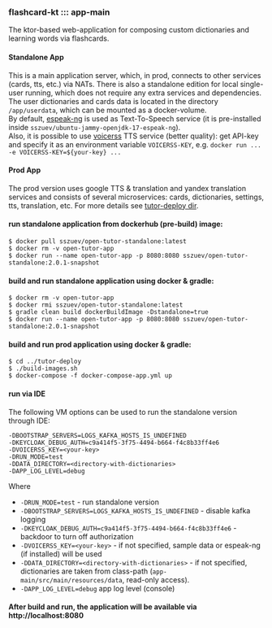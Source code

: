 ### flashcard-kt ::: app-main

The ktor-based web-application for composing custom dictionaries and learning words via flashcards.

#### Standalone App

This is a main application server, which, in prod, connects to other services (cards, tts, etc.) via NATs.
There is also a standalone edition for local single-user running,
which does not require any extra services and dependencies.         
The user dictionaries and cards data is located in the directory `/app/userdata`,
which can be mounted as a docker-volume.           
By default, [espeak-ng](https://github.com/espeak-ng/espeak-ng) is used as Text-To-Speech service
(it is pre-installed inside `sszuev/ubuntu-jammy-openjdk-17-espeak-ng`).        
Also, it is possible to use [voicerss](https://www.voicerss.org/api/) TTS service (better quality):
get API-key and specify it as an environment variable `VOICERSS-KEY`,
e.g. `docker run ... -e VOICERSS-KEY=${your-key} ...`

#### Prod App

The prod version uses google TTS & translation and yandex translation services and consists of several microservices:
cards, dictionaries, settings, tts, translation, etc.
For more details see [tutor-deploy dir](../tutor-deploy/README.md).

#### run standalone application from dockerhub (pre-build) image:
```shell
$ docker pull sszuev/open-tutor-standalone:latest
$ docker rm -v open-tutor-app
$ docker run --name open-tutor-app -p 8080:8080 sszuev/open-tutor-standalone:2.0.1-snapshot
```

#### build and run standalone application using docker & gradle:
```shell
$ docker rm -v open-tutor-app
$ docker rmi sszuev/open-tutor-standalone:latest
$ gradle clean build dockerBuildImage -Dstandalone=true
$ docker run --name open-tutor-app -p 8080:8080 sszuev/open-tutor-standalone:2.0.1-snapshot
```

#### build and run prod application using docker & gradle:

```shell
$ cd ../tutor-deploy
$ ./build-images.sh
$ docker-compose -f docker-compose-app.yml up  
```

#### run via IDE

The following VM options can be used to run the standalone version through IDE:

```
-DBOOTSTRAP_SERVERS=LOGS_KAFKA_HOSTS_IS_UNDEFINED
-DKEYCLOAK_DEBUG_AUTH=c9a414f5-3f75-4494-b664-f4c8b33ff4e6
-DVOICERSS_KEY=<your-key>
-DRUN_MODE=test
-DDATA_DIRECTORY=<directory-with-dictionaries>
-DAPP_LOG_LEVEL=debug
```

Where

- `-DRUN_MODE=test` - run standalone version
- `-DBOOTSTRAP_SERVERS=LOGS_KAFKA_HOSTS_IS_UNDEFINED` - disable kafka logging
- `-DKEYCLOAK_DEBUG_AUTH=c9a414f5-3f75-4494-b664-f4c8b33ff4e6` - backdoor to turn off authorization
- `-DVOICERSS_KEY=<your-key>` - if not specified, sample data or espeak-ng (if installed) will be used
- `-DDATA_DIRECTORY=<directory-with-dictionaries>` - if not specified, dictionaries are taken from class-path
  (`app-main/src/main/resources/data`, read-only access).
- `-DAPP_LOG_LEVEL=debug` app log level (console)

#### After build and run, the application will be available via http://localhost:8080
